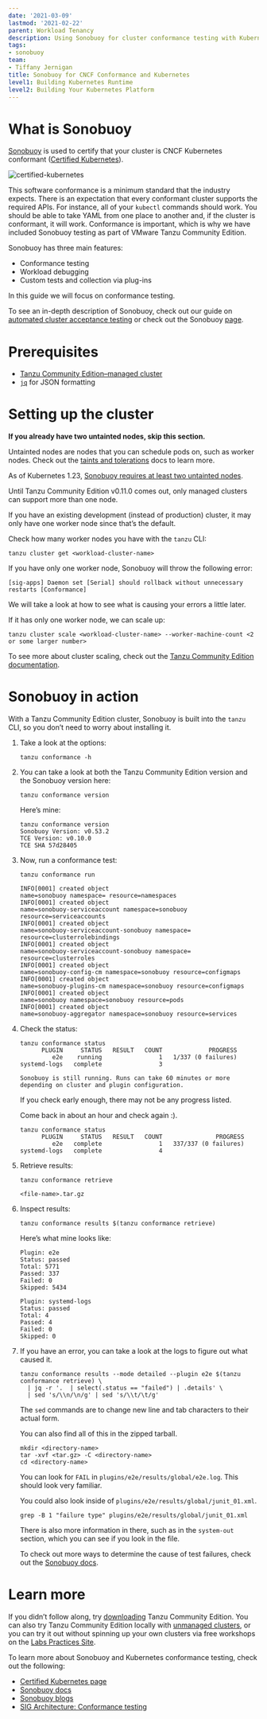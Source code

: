 ```yaml
---
date: '2021-03-09'
lastmod: '2021-02-22'
parent: Workload Tenancy
description: Using Sonobuoy for cluster conformance testing with Kubernetes
tags:
- sonobuoy
team:
- Tiffany Jernigan
title: Sonobuoy for CNCF Conformance and Kubernetes
level1: Building Kubernetes Runtime
level2: Building Your Kubernetes Platform
---
```


# What is Sonobuoy
[Sonobuoy](https://sonobuoy.io/) is used to certify that your cluster is CNCF Kubernetes conformant ([Certified Kubernetes](https://www.cncf.io/certification/software-conformance/)).

![certified-kubernetes](images/certified-kubernetes.png)

This software conformance is a minimum standard that the industry expects. There is an expectation that every conformant cluster supports the required APIs. For instance, all of your `kubectl` commands should work. You should be able to take YAML from one place to another and, if the cluster is conformant, it will work. Conformance is important, which is why we have included Sonobuoy testing as part of VMware Tanzu Community Edition.

Sonobuoy has three main features:
- Conformance testing
- Workload debugging
- Custom tests and collection via plug-ins

In this guide we will focus on conformance testing.

To see an in-depth description of Sonobuoy, check out our guide on [automated cluster acceptance testing](/guides/kubernetes/workload-tenancy-conformance-test/) or check out the Sonobuoy [page](https://sonobuoy.io/).

# Prerequisites
- [Tanzu Community Edition–managed cluster](https://tanzucommunityedition.io/docs/latest/getting-started/)
- [`jq`](https://stedolan.github.io/jq/) for JSON formatting

# Setting up the cluster
**If you already have two untainted nodes, skip this section.**

Untainted nodes are nodes that you can schedule pods on, such as worker nodes. Check out the [taints and tolerations](https://kubernetes.io/docs/concepts/scheduling-eviction/taint-and-toleration/) docs to learn more.

As of Kubernetes 1.23, [Sonobuoy requires at least two untainted nodes](https://github.com/kubernetes/kubernetes/commit/9723fbf3f1548372d95b67a24199601291e46442).

Until Tanzu Community Edition v0.11.0 comes out, only managed clusters can support more than one node.

If you have an existing development (instead of production) cluster, it may only have one worker node since that’s the default.

Check how many worker nodes you have with the `tanzu` CLI:
```
tanzu cluster get <workload-cluster-name>
```

If you have only one worker node, Sonobuoy will throw the following error:
```
[sig-apps] Daemon set [Serial] should rollback without unnecessary restarts [Conformance]
```
We will take a look at how to see what is causing your errors a little later.

If it has only one worker node, we can scale up:
```
tanzu cluster scale <workload-cluster-name> --worker-machine-count <2 or some larger number>
```

To see more about cluster scaling, check out the [Tanzu Community Edition documentation](https://tanzucommunityedition.io/docs/latest/scale-cluster/).

# Sonobuoy in action
With a Tanzu Community Edition cluster, Sonobuoy is built into the `tanzu` CLI, so you don’t need to worry about installing it.

1. Take a look at the options:
    ```
    tanzu conformance -h
    ```

2. You can take a look at both the Tanzu Community Edition version and the Sonobuoy version here:
    ```
    tanzu conformance version
    ```

    Here’s mine:
    ```
    tanzu conformance version
    Sonobuoy Version: v0.53.2
    TCE Version: v0.10.0
    TCE SHA 57d28405
    ```

3. Now, run a conformance test:
    ```
    tanzu conformance run
    ```
    ```
    INFO[0001] created object                                name=sonobuoy namespace= resource=namespaces
    INFO[0001] created object                                name=sonobuoy-serviceaccount namespace=sonobuoy resource=serviceaccounts
    INFO[0001] created object                                name=sonobuoy-serviceaccount-sonobuoy namespace= resource=clusterrolebindings
    INFO[0001] created object                                name=sonobuoy-serviceaccount-sonobuoy namespace= resource=clusterroles
    INFO[0001] created object                                name=sonobuoy-config-cm namespace=sonobuoy resource=configmaps
    INFO[0001] created object                                name=sonobuoy-plugins-cm namespace=sonobuoy resource=configmaps
    INFO[0001] created object                                name=sonobuoy namespace=sonobuoy resource=pods
    INFO[0001] created object                                name=sonobuoy-aggregator namespace=sonobuoy resource=services
    ```

4. Check the status:
    ```
    tanzu conformance status
          PLUGIN     STATUS   RESULT   COUNT             PROGRESS
             e2e    running                1   1/337 (0 failures)
    systemd-logs   complete                3

    Sonobuoy is still running. Runs can take 60 minutes or more depending on cluster and plugin configuration.
    ```

    If you check early enough, there may not be any progress listed.

    Come back in about an hour and check again :).
    ```
    tanzu conformance status
          PLUGIN     STATUS   RESULT   COUNT               PROGRESS
             e2e   complete                1   337/337 (0 failures)
    systemd-logs   complete                4
    ```

5. Retrieve results:
    ```
    tanzu conformance retrieve
    ```
    ```
    <file-name>.tar.gz
    ```

6. Inspect results:
    ```
    tanzu conformance results $(tanzu conformance retrieve)
    ```
    Here’s what mine looks like:
    ```
    Plugin: e2e
    Status: passed
    Total: 5771
    Passed: 337
    Failed: 0
    Skipped: 5434

    Plugin: systemd-logs
    Status: passed
    Total: 4
    Passed: 4
    Failed: 0
    Skipped: 0
    ```

7. If you have an error, you can take a look at the logs to figure out what caused it.
    ```
    tanzu conformance results --mode detailed --plugin e2e $(tanzu conformance retrieve) \
      | jq -r '.  | select(.status == "failed") | .details' \
      | sed 's/\\n/\n/g' | sed 's/\\t/\t/g'
    ```
    The `sed` commands are to change new line and tab characters to their actual form.

    You can also find all of this in the zipped tarball.
    ```
    mkdir <directory-name>
    tar -xvf <tar.gz> -C <directory-name>
    cd <directory-name>
    ```

    You can look for `FAIL` in `plugins/e2e/results/global/e2e.log`. This should look very familiar.

    You could also look inside of `plugins/e2e/results/global/junit_01.xml`.
    ```
    grep -B 1 "failure type" plugins/e2e/results/global/junit_01.xml
    ```
    There is also more information in there, such as in the `system-out` section, which you can see if you look in the file.

    To check out more ways to determine the cause of test failures, check out the [Sonobuoy docs](https://sonobuoy.io/docs/latest/faq/#how-do-i-determine-why-my-tests-failed).

# Learn more

If you didn’t follow along, try [downloading](https://tanzucommunityedition.io/docs/latest/getting-started/) Tanzu Community Edition. You can also try Tanzu Community Edition locally with [unmanaged clusters](https://tanzucommunityedition.io/docs/latest/getting-started-unmanaged/), or you can try it out without spinning up your own clusters via free workshops on the [Labs Practices Site](https://tanzu.vmware.com/developer/workshops/).

To learn more about Sonobuoy and Kubernetes conformance testing, check out the following:
- [Certified Kubernetes page](https://www.cncf.io/certification/software-conformance/)
- [Sonobuoy docs](https://sonobuoy.io/docs/)
- [Sonobuoy blogs](https://sonobuoy.io/blog/)
- [SIG Architecture: Conformance testing](https://github.com/kubernetes/community/blob/master/contributors/devel/sig-architecture/conformance-tests.md)

